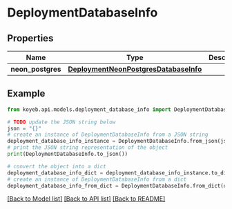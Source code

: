 # DeploymentDatabaseInfo


## Properties

Name | Type | Description | Notes
------------ | ------------- | ------------- | -------------
**neon_postgres** | [**DeploymentNeonPostgresDatabaseInfo**](DeploymentNeonPostgresDatabaseInfo.md) |  | [optional] 

## Example

```python
from koyeb.api.models.deployment_database_info import DeploymentDatabaseInfo

# TODO update the JSON string below
json = "{}"
# create an instance of DeploymentDatabaseInfo from a JSON string
deployment_database_info_instance = DeploymentDatabaseInfo.from_json(json)
# print the JSON string representation of the object
print(DeploymentDatabaseInfo.to_json())

# convert the object into a dict
deployment_database_info_dict = deployment_database_info_instance.to_dict()
# create an instance of DeploymentDatabaseInfo from a dict
deployment_database_info_from_dict = DeploymentDatabaseInfo.from_dict(deployment_database_info_dict)
```
[[Back to Model list]](../README.md#documentation-for-models) [[Back to API list]](../README.md#documentation-for-api-endpoints) [[Back to README]](../README.md)


